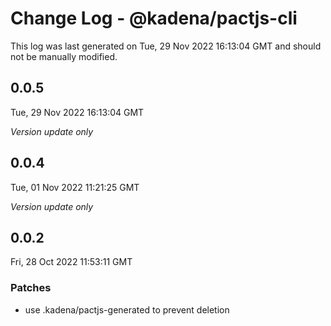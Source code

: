 # Change Log - @kadena/pactjs-cli

This log was last generated on Tue, 29 Nov 2022 16:13:04 GMT and should not be manually modified.

## 0.0.5
Tue, 29 Nov 2022 16:13:04 GMT

_Version update only_

## 0.0.4
Tue, 01 Nov 2022 11:21:25 GMT

_Version update only_

## 0.0.2
Fri, 28 Oct 2022 11:53:11 GMT

### Patches

- use .kadena/pactjs-generated to prevent deletion

